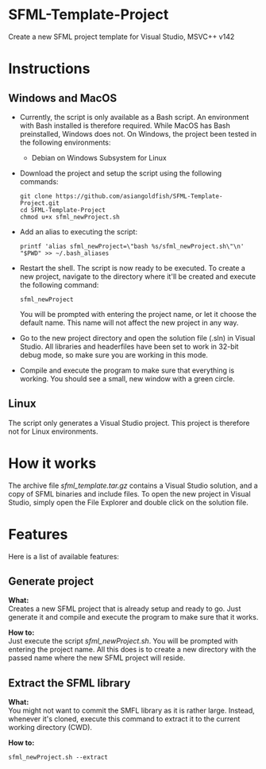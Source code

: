 # SFML-Template-Project

Create a new SFML project template for Visual Studio, MSVC++ v142

# Instructions
## Windows and MacOS
- Currently, the script is only available as a Bash script. An environment with Bash installed is therefore required. While MacOS has Bash preinstalled, Windows does not. On Windows, the project been tested in the following environments:
  - Debian on Windows Subsystem for Linux
  
- Download the project and setup the script using the following commands:
  ```
  git clone https://github.com/asiangoldfish/SFML-Template-Project.git
  cd SFML-Template-Project
  chmod u+x sfml_newProject.sh
  ```
- Add an alias to executing the script:
  ```
  printf 'alias sfml_newProject=\"bash %s/sfml_newProject.sh\"\n' "$PWD" >> ~/.bash_aliases
  ```
- Restart the shell. The script is now ready to be executed. To create a new project, navigate to the directory where it'll be created and execute the following command:
  ```
  sfml_newProject
  ```
  You will be prompted with entering the project name, or let it choose the default name. This name will not affect the new project in any way.
- Go to the new project directory and open the solution file (.sln) in Visual Studio. All libraries and headerfiles have been set to work in 32-bit debug mode, so make sure you are working in this mode.
- Compile and execute the program to make sure that everything is working. You should see a small, new window with a green circle.

## Linux
The script only generates a Visual Studio project. This project is therefore not for Linux environments.

# How it works
The archive file _sfml_template.tar.gz_ contains a Visual Studio solution, and a copy of SFML binaries and include files. To open the new project in Visual Studio, simply open the File Explorer and double click on the solution file.

# Features
Here is a list of available features:

## Generate project
**What:**  
Creates a new SFML project that is already setup and ready to go. Just generate it and compile and execute the program to make sure that it works.

**How to:**    
Just execute the script *sfml_newProject.sh*. You will be prompted with entering the project name. All this does is to create a new directory with the passed name where the new SFML project will reside.

## Extract the SFML library
**What:**  
You might not want to commit the SMFL library as it is rather large. Instead, whenever it's cloned, execute this command to extract it to the current working directory (CWD).

**How to:**  
```
sfml_newProject.sh --extract
```
